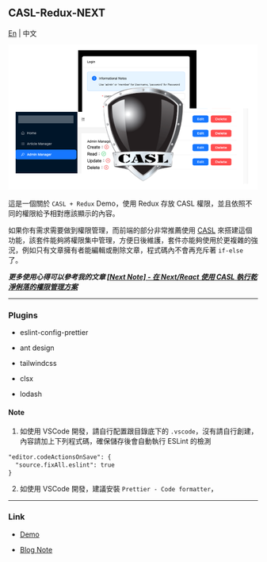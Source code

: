 ## CASL-Redux-NEXT

[En](README.md) | 中文

![Banner](/banner.png)

這是一個關於 `CASL + Redux` Demo，使用 Redux 存放 CASL 權限，並且依照不同的權限給予相對應該顯示的內容。

如果你有需求需要做到權限管理，而前端的部分非常推薦使用 [CASL](https://casl.js.org/v6/en) 來搭建這個功能，該套件能夠將權限集中管理，方便日後維護，套件亦能夠使用於更複雜的強況，例如只有文章擁有者能編輯或刪除文章，程式碼內不會再充斥著 `if-else` 了。

***更多使用心得可以參考我的文章 [[Next Note] - 在 Next/React 使用 CASL 執行乾淨俐落的權限管理方案](https://rexhung0302.github.io/2023/03/25/20230325/)***

---

### Plugins

- eslint-config-prettier

- ant design

- tailwindcss

- clsx

- lodash

#### Note

1. 如使用 VSCode 開發，請自行配置跟目錄底下的 `.vscode`，沒有請自行創建，內容請加上下列程式碼，確保儲存後會自動執行 ESLint 的檢測
```
"editor.codeActionsOnSave": {
  "source.fixAll.eslint": true
}
```

2. 如使用 VSCode 開發，建議安裝 `Prettier - Code formatter`，

---

### Link

- [Demo](https://casl-redux-app.vercel.app/)

- [Blog Note](https://rexhung0302.github.io/2023/03/25/20230325/#more)
